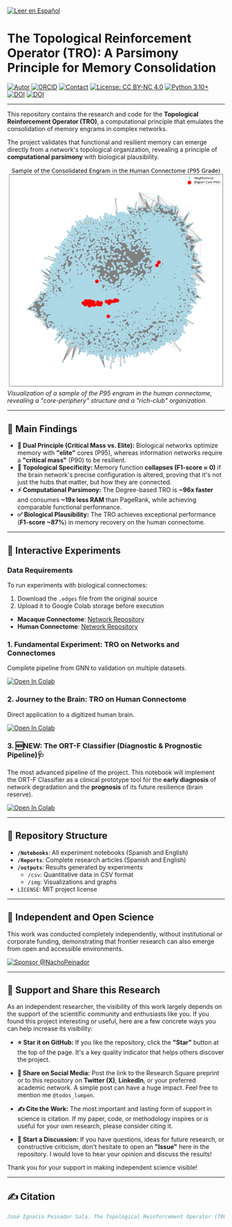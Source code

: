 [![Leer en Español](https://img.shields.io/badge/Leer%20en-Español%20%F0%9F%87%AA%F0%9F%87%B8-007BFF.svg)](README.md)

# The Topological Reinforcement Operator (TRO): A Parsimony Principle for Memory Consolidation

[![Autor](https://img.shields.io/badge/Autor-Jos%C3%A9%20Ignacio%20Peinador%20Sala-lightgrey.svg)](https://orcid.org/0009-0008-1822-3452)
[![ORCID](https://img.shields.io/badge/ORCID-0009--0008--1822--3452-A6CE39.svg?logo=orcid&logoColor=white)](https://orcid.org/0009-0008-1822-3452)
[![Contact](https://img.shields.io/badge/Contacto-joseignacio.peinador@gmail.com-007BFF.svg)](mailto:joseignacio.peinador@gmail.com)
[![License: CC BY-NC 4.0](https://img.shields.io/badge/License-CC%20BY--NC%204.0-lightgrey.svg)](https://creativecommons.org/licenses/by-nc/4.0/)
[![Python 3.10+](https://img.shields.io/badge/python-3.10+-blue.svg)](https://www.python.org/downloads/)
[![DOI](https://img.shields.io/badge/DOI-10.21203/rs.3.rs--7808963-blue.svg)](https://dx.doi.org/10.21203/rs.3.rs-7808963/v1)
[![DOI](https://zenodo.org/badge/DOI/10.5281/zenodo.17176412.svg)](https://doi.org/10.5281/zenodo.17176412)

---

This repository contains the research and code for the **Topological Reinforcement Operator (TRO)**, a computational principle that emulates the consolidation of memory engrams in complex networks.

The project validates that functional and resilient memory can emerge directly from a network's topological organization, revealing a principle of **computational parsimony** with biological plausibility.

![Engram Visualization](outputs/img/engrama_humano_ENG.png)
*Visualization of a sample of the P95 engram in the human connectome, revealing a "core-periphery" structure and a "rich-club" organization.*

---

## 🎯 Main Findings

* **🧠 Dual Principle (Critical Mass vs. Elite):** Biological networks optimize memory with **"elite"** cores (P95), whereas information networks require a **"critical mass"** (P90) to be resilient.
* **🔗 Topological Specificity:** Memory function **collapses (F1-score ≈ 0)** if the brain network's precise configuration is altered, proving that it's not just the hubs that matter, but how they are connected.
* **⚡ Computational Parsimony:** The Degree-based TRO is **~96x faster** and consumes **~19x less RAM** than PageRank, while achieving comparable functional performance.
* **✅ Biological Plausibility:** The TRO achieves exceptional performance (**F1-score ~87%**) in memory recovery on the human connectome.

---

## 🔬 Interactive Experiments

### **Data Requirements**

To run experiments with biological connectomes:
1.  Download the `.edges` file from the original source
2.  Upload it to Google Colab storage before execution

* **Macaque Connectome**: [Network Repository](https://networkrepository.com/bn-macaque-rhesus-cerebral-cortex-1.php)
* **Human Connectome**: [Network Repository](https://networkrepository.com/bn-human-BNU-1-0025890-session-1.php)

### **1. Fundamental Experiment: TRO on Networks and Connectomes**
Complete pipeline from GNN to validation on multiple datasets.

[![Open In Colab](https://colab.research.google.com/assets/colab-badge.svg)](https://colab.research.google.com/drive/1ZjOQYFvxjeeLR7t1OSB0qTXgMPrP5TRk?usp=sharing)

### **2. Journey to the Brain: TRO on Human Connectome**
Direct application to a digitized human brain.

[![Open In Colab](https://colab.research.google.com/assets/colab-badge.svg)](https://colab.research.google.com/drive/1PlIGkPnToAvCXUJR9BEflZyyDNUytf4I?usp=sharing)

### **3. 🆕NEW: The ORT-F Classifier (Diagnostic & Prognostic Pipeline)🩺**
The most advanced pipeline of the project. This notebook will implement the ORT-F Classifier as a clinical prototype tool for the **early diagnosis** of network degradation and the **prognosis** of its future resilience (brain reserve).

[![Open In Colab](https://colab.research.google.com/assets/colab-badge.svg)](https://colab.research.google.com/drive/1H9u6jKB8l4diqqJauI_q0C4iHce57Anx?usp=sharing)

---

## 📂 Repository Structure

* **`/Notebooks`**: All experiment notebooks (Spanish and English)
* **`/Reports`**: Complete research articles (Spanish and English)  
* **`/outputs`**: Results generated by experiments
  * `/csv`: Quantitative data in CSV format
  * `/img`: Visualizations and graphs
* `LICENSE`: MIT project license

---

## 🔬 Independent and Open Science

This work was conducted completely independently, without institutional or corporate funding, demonstrating that frontier research can also emerge from open and accessible environments.

[![Sponsor @NachoPeinador](https://img.shields.io/badge/Sponsor-%E2%9D%A4-%23db61a2.svg)](https://github.com/sponsors/NachoPeinador)

---

## 🚀 Support and Share this Research

As an independent researcher, the visibility of this work largely depends on the support of the scientific community and enthusiasts like you. If you found this project interesting or useful, here are a few concrete ways you can help increase its visibility:

* **⭐️ Star it on GitHub:** If you like the repository, click the **"Star"** button at the top of the page. It's a key quality indicator that helps others discover the project.

* **🔄 Share on Social Media:** Post the link to the Research Square preprint or to this repository on **Twitter (X)**, **LinkedIn**, or your preferred academic network. A simple post can have a huge impact. Feel free to mention me `@todos_lumpen`.

* **✍️ Cite the Work:** The most important and lasting form of support in science is citation. If my paper, code, or methodology inspires or is useful for your own research, please consider citing it.

* **💬 Start a Discussion:** If you have questions, ideas for future research, or constructive criticism, don't hesitate to open an **"Issue"** here in the repository. I would love to hear your opinion and discuss the results!

Thank you for your support in making independent science visible!

---

## ✍️ Citation

```bibtex
José Ignacio Peinador Sala. The Topological Reinforcement Operator (TRO): A Parsimony Principle for Memory Consolidation in Complex Networks, 09 October 2025, PREPRINT (Version 1) available at Research Square [https://doi.org/10.21203/rs.3.rs-7808963/v1]
